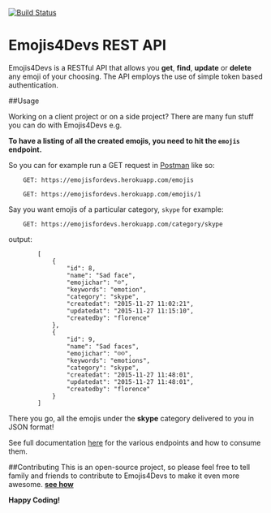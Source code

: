 [![Build Status](https://travis-ci.org/andela-fokosun/Checkpoint3.svg)](https://travis-ci.org/andela-fokosun/Checkpoint3)

# Emojis4Devs REST API

Emojis4Devs is a RESTful API that allows you **get**, **find**, **update** or **delete** any emoji of your choosing. The API employs the use of simple token based authentication.

##Usage

Working on a client project or on a side project? There are many fun stuff you can do with Emojis4Devs e.g.

**To have a listing of all the created emojis, you need to hit the `emojis` endpoint.**

So you can for example run a GET request in [Postman](https://www.getpostman.com/) like so:

        GET: https://emojisfordevs.herokuapp.com/emojis

        GET: https://emojisfordevs.herokuapp.com/emojis/1

Say you want emojis of a particular category, `skype` for example:

        GET: https://emojisfordevs.herokuapp.com/category/skype

output:

            [
                {
                    "id": 8,
                    "name": "Sad face",
                    "emojichar": "☹",
                    "keywords": "emotion",
                    "category": "skype",
                    "createdat": "2015-11-27 11:02:21",
                    "updatedat": "2015-11-27 11:15:10",
                    "createdby": "florence"
                },
                {
                    "id": 9,
                    "name": "Sad faces",
                    "emojichar": "☹☹",
                    "keywords": "emotions",
                    "category": "skype",
                    "createdat": "2015-11-27 11:48:01",
                    "updatedat": "2015-11-27 11:48:01",
                    "createdby": "florence"
                }
            ]

There you go, all the emojis under the **skype** category delivered to you in JSON format!

See full documentation [here](https://emojis4devs.herokuapp.com/) for the various endpoints and how to consume them.

##Contributing
This is an open-source project, so please feel free to tell family and friends to contribute to Emojis4Devs to make it even more awesome. [**see how**](https://github.com/andela-fokosun/Checkpoint3/wiki/Contributing)

**Happy Coding!**
